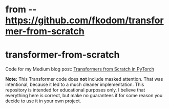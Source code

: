 # from -- https://github.com/fkodom/transformer-from-scratch

# transformer-from-scratch
Code for my Medium blog post: [Transformers from Scratch in PyTorch](https://medium.com/the-dl/transformers-from-scratch-in-pytorch-8777e346ca51)

**Note:**  This Transformer code does **not** include masked attention.  That was intentional, because it led to a much cleaner implementation.  This repository is intended for educational purposes only.  I believe that everything here is correct, but make no guarantees if for some reason you decide to use it in your own project.
